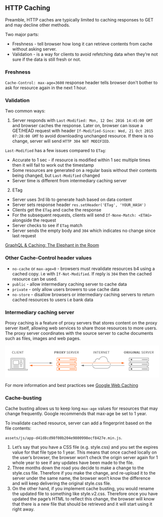 ## HTTP Caching

Preamble, HTTP caches are typically limited to caching responses to GET and may decline other methods.

Two major parts:

* Freshness - tell browser how long it can retrieve contents from cache without asking server.
* Validation - is a way for clients to avoid refetching data when they’re not sure if the data is still fresh or not.

### Freshness
`Cache-Control: max-age=3600` response header tells browser don't bother to ask for resource again in the next 1 hour.

### Validation

Two common ways:

1. Server responds with `Last-Modified: Mon, 12 Dec 2016 14:45:00 GMT` and browser caches the response. Later on, browser can issue a GET/HEAD request with header `If-Modified-Since: Wed, 21 Oct 2015 07:28:00 GMT` to avoid downloading unchanged resource.
If there is no change, server will send `HTTP 304 NOT MODIFIED`.

`Last-Modified` has a few issues compared to `ETag`:
* Accurate to 1 sec - if resource is modified within 1 sec multiple times then it will fail to work out the timestamp
* Some resources are generated on a regular basis without their contents being changed, but `Last-Modified` changed
* Server time is different from intermediary caching server

2. ETag
* Server uses 3rd lib to generate hash based on data content
* Server sets response header `res.setHeader('ETag', 'YOUR_HASH')`
* Clients get the `ETag` and cache the response
* For the subsequent requests, clients will send `If-None-Match: <ETAG>` alongside the request
* Server checks to see if `ETag` match
* Server sends the empty body and `304` which indicates no change since last request

[GraphQL & Caching: The Elephant in the Room](https://blog.apollographql.com/graphql-caching-the-elephant-in-the-room-11a3df0c23ad)

### Other Cache-Control header values

* `no-cache` or `max-age=0` - browsers must revalidate resources b4 using a cached copy. i.e with `If-Not-Modified`. If reply is `304` then the cached resource can be used.
* `public` - allow intermediary caching server to cache data
* `private` - only allow users browers to use cache data
* `no-store` - disallow browsers or intermediary caching servers to return cached resources to users
i.e bank data


### Intermediary caching server

Proxy caching is a feature of proxy servers that stores content on the proxy server itself, allowing web services to share those resources to more users. The proxy server coordinates with the source server to cache
documents such as files, images and web pages.

![](./proxy-caching-server.png)

For more information and best practices see [Google Web Caching](https://developers.google.com/web/fundamentals/performance/optimizing-content-efficiency/http-caching)


### Cache-busting

Cache busting allows us to keep long `max-age` values for resources that may change frequently. Google recommends that max-age be set to 1 year.

To invalidate cached resource, server can add a fingerprint based on the file contents:

`assets/js/app-d41d8cd98f00b204e9800998ecf8427e.min.js`.

1. Let’s say that you have a CSS file (e.g. style.css) and you set the expires value for that file type to 1 year. This means that once cached locally on the user’s browser, the browser won’t check the origin server again for 1 whole year to see if any updates have been made to the file.
2. Three months down the road you decide to make a change to the style.css file. Therefore if you make the change, and re-upload it to the server under the same name, the browser won’t know the difference and will keep delivering the original style.css file.
3. On the other hand, if you implement cache busting, you would rename the updated file to something like style.v2.css. Therefore once you have updated the page’s HTML to reflect this change, the browser will know that there is a new file that should be retrieved and it will start using it right away.


